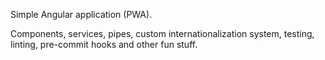 Simple Angular application (PWA). 

Components, services, pipes, custom internationalization system, testing, linting, pre-commit hooks and other fun stuff.